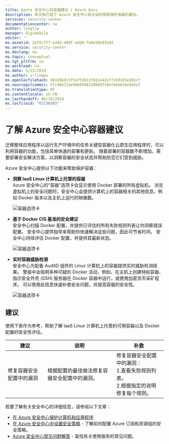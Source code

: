 ```yaml
---
title: Azure 安全中心的容器建议 | Azure Docs
description: 本文档介绍了 Azure 安全中心有关如何帮助保护容器的建议。
services: security-center
documentationcenter: na
author: lingliw
manager: digimobile
editor: ''
ms.assetid: 2e76c7f7-a3dd-4d9f-add9-7e0e10e9324d
ms.service: security-center
ms.devlang: na
ms.topic: conceptual
ms.tgt_pltfrm: na
ms.workload: na
ms.date: 5/22/2019
ms.author: v-lingwu
ms.openlocfilehash: 683206dc5f5e751813f811e42e77cb91d1e302cf
ms.sourcegitcommit: 5fc46672ae90b6598130069f10efeeb634e9a5af
ms.translationtype: HT
ms.contentlocale: zh-CN
ms.lasthandoff: 06/19/2019
ms.locfileid: "67236583"
---
```

# <a name="understand-azure-security-center-container-recommendations"></a>了解 Azure 安全中心容器建议

迁移整体应用程序以运行生产环境中的任务关键型容器化云原生应用程序时，可以利用容器的功能，包括简单快速的部署和更新。 随着部署的容器数不断增加，需要部署安全解决方案，以洞察容器的安全状态并帮助防范它们受到威胁。

Azure 安全中心提供以下功能来帮助保护容器：

- **洞察 IaaS Linux 计算机上托管的容器**<br>Azure 安全中心的“容器”选项卡会显示使用 Docker 部署的所有虚拟机。 浏览虚拟机上的安全问题时，安全中心会提供计算机上的容器相关的其他信息，例如 Docker 版本以及主机上运行的映像数。

    ![容器选项卡](./media/security-center-container-recommendations/docker-recommendation.png)


- **基于 Docker CIS 基准的安全建议**<br>安全中心扫描 Docker 配置，并提供已评估的所有失败规则列表让你洞察错误配置。 安全中心提供指导来帮助你快速解决这些问题，因此可节省时间。 安全中心持续评估 Docker 配置，并提供其最新状态。

    ![容器选项卡](./media/security-center-container-recommendations/container-cis-benchmark.png)

- **实时容器威胁检测**<br> 安全中心为配备 AuditD 组件的 Linux 计算机上的容器提供实时威胁检测结果。 警报中会指明多种可疑的 Docker 活动，例如，在主机上创建特权容器、指示安全外壳 (SSH) 服务器在 Docker 容器中运行，或使用加密货币采矿程序。 可以使用此信息快速补救安全问题，并提高容器的安全性。

    ![容器选项卡](./media/security-center-container-recommendations/docker-threat-detection.png)

## <a name="recommendations"></a>建议
使用下表作为参考，帮助了解 IaaS Linux 计算机上托管的可用容器以及 Docker 配置的安全性评估。

| 建议 | 说明 | 补救 |
| --- | --- | --- |
|修复容器安全配置中的漏洞 |根据配置的最佳做法修复容器安全配置中的漏洞。| 修复容器安全配置中的漏洞：<br>1.查看失败规则列表。<br>2.根据指定的说明修复每个规则。|


若要了解有关安全中心的详细信息，请参阅以下文章：

* [在 Azure 安全中心保护计算机和应用程序](security-center-virtual-machine-protection.md)
* [在 Azure 安全中心中设置安全策略](tutorial-security-policy.md) - 了解如何配置 Azure 订阅和资源组的安全策略。
* [Azure 安全中心常见问题解答](security-center-faq.md) - 查找有关使用服务的常见问题。




